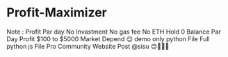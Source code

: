 # Profit-Maximizer
Note : Profit Par day No Invastment No gas fee No ETH Hold 0 Balance Par Day Profit $100 to $5000 Market Depend 😊
demo only python File Full python js File Pro Community Website Post @sisu 😊🤘🤘🤘

